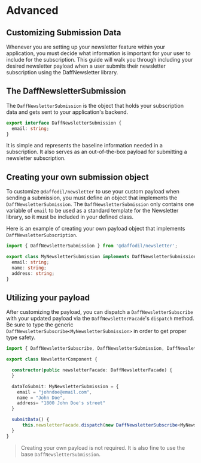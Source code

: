 # Advanced

## Customizing Submission Data
Whenever you are setting up your newsletter feature within your application, you must decide what information is important for your user to include for the subscription. This guide will walk you through including your desired newsletter payload when a user submits their newsletter subscription using the DaffNewsletter library.

## The DaffNewsletterSubmission

The `DaffNewsletterSubmission` is the object that holds your subscription data and gets sent to your application's backend. 
```ts
export interface DaffNewsletterSubmission {
  email: string;
}
```
It is simple and represents the baseline information needed in a subscription. It also serves as an out-of-the-box payload for submitting a newsletter subscription.


## Creating your own submission object

To customize `@daffodil/newsletter` to use your custom payload when sending a submission, you must define an object that implements the `DaffNewsletterSubmission`. The `DaffNewsletterSubmission` only contains one variable of `email` to be used as a standard template for the Newsletter library, so it must be included in your defined class.

Here is an example of creating your own payload object that implements `DaffNewsletterSubscription`.

```typescript
import { DaffNewsletterSubmission } from '@daffodil/newsletter';

export class MyNewsletterSubmission implements DaffNewsletterSubmission {
  email: string;
  name: string;
  address: string;
}
```

## Utilizing your payload

After customizing the payload, you can dispatch a `DaffNewsletterSubscribe` with your updated payload via the `DaffNewsletterFacade`'s `dispatch` method. Be sure to type the generic `DaffNewsletterSubscribe<MyNewsletterSubmission>` in order to get proper type safety.

```typescript
import { DaffNewsletterSubscribe, DaffNewsletterSubmission, DaffNewsletterFacade } from '@daffodil/newsletter';

export class NewsletterComponent {

  constructor(public newsletterFacade: DaffNewsletterFacade) {
  }

  dataToSubmit: MyNewsletterSubmission = {
    email = "johndoe@email.com",
    name = "John Doe",
    address= "1800 John Doe's street" 
  }

  submitData() {
      this.newsletterFacade.dispatch(new DaffNewsletterSubscribe<MyNewsletterSubmission>(this.dataToSubmit));
  }
}

```

> Creating your own payload is not required. It is also fine to use the base `DaffNewsletterSubmission`.
